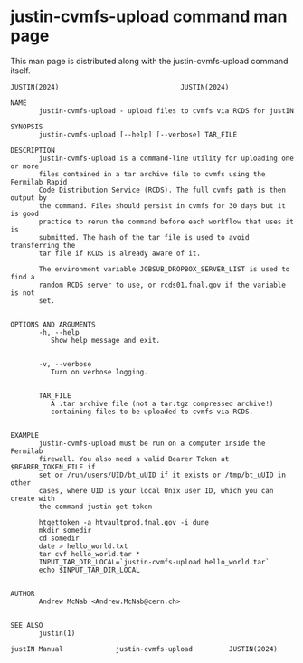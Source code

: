 # justin-cvmfs-upload command man page
This man page is distributed along with the 
justin-cvmfs-upload command itself.

    JUSTIN(2024)							  JUSTIN(2024)
    
    NAME
           justin-cvmfs-upload - upload files to cvmfs via RCDS for justIN
    
    SYNOPSIS
           justin-cvmfs-upload [--help] [--verbose] TAR_FILE
    
    DESCRIPTION
           justin-cvmfs-upload is a command-line utility for uploading one or more
           files contained in a tar archive file to cvmfs using the Fermilab Rapid
           Code Distribution Service (RCDS). The full cvmfs path is then output by
           the command. Files should persist in cvmfs for 30 days but it is good
           practice to rerun the command before each workflow that uses it is
           submitted. The hash of the tar file is used to avoid transferring the
           tar file if RCDS is already aware of it.
    
           The environment variable JOBSUB_DROPBOX_SERVER_LIST is used to find a
           random RCDS server to use, or rcds01.fnal.gov if the variable is not
           set.
    
    
    OPTIONS AND ARGUMENTS
           -h, --help
    	      Show help message and exit.
    
    
           -v, --verbose
    	      Turn on verbose logging.
    
    
           TAR_FILE
    	      A .tar archive file (not a tar.tgz compressed archive!)
    	      containing files to be uploaded to cvmfs via RCDS.
    
    
    EXAMPLE
           justin-cvmfs-upload must be run on a computer inside the Fermilab
           firewall. You also need a valid Bearer Token at $BEARER_TOKEN_FILE if
           set or /run/users/UID/bt_uUID if it exists or /tmp/bt_uUID in other
           cases, where UID is your local Unix user ID, which you can create with
           the command justin get-token
    
           htgettoken -a htvaultprod.fnal.gov -i dune
           mkdir somedir
           cd somedir
           date > hello_world.txt
           tar cvf hello_world.tar *
           INPUT_TAR_DIR_LOCAL=`justin-cvmfs-upload hello_world.tar`
           echo $INPUT_TAR_DIR_LOCAL
    
    
    AUTHOR
           Andrew McNab <Andrew.McNab@cern.ch>
    
    
    SEE ALSO
           justin(1)
    
    justIN Manual		      justin-cvmfs-upload		  JUSTIN(2024)
